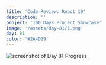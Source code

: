 ```yaml
---
title: 'Code Review: React 19'
description: ''
project: '100 Days Project Showcase'
image: '/assets/day-81/1.png'
day: 81
color: '#2A4D29'
---
```


![screenshot of Day 81 Progress](/assets/day-81/1.png)
